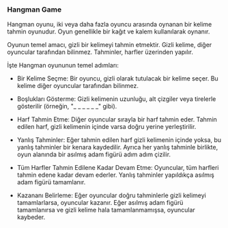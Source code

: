 ### Hangman Game

Hangman oyunu, iki veya daha fazla oyuncu arasında oynanan bir kelime tahmin oyunudur. Oyun genellikle bir kağıt ve kalem kullanılarak oynanır.

Oyunun temel amacı, gizli bir kelimeyi tahmin etmektir. Gizli kelime, diğer oyuncular tarafından bilinmez. Tahminler, harfler üzerinden yapılır.

İşte Hangman oyununun temel adımları:

* Bir Kelime Seçme: Bir oyuncu, gizli olarak tutulacak bir kelime seçer. Bu kelime diğer oyuncular tarafından bilinmez.

* Boşlukları Gösterme: Gizli kelimenin uzunluğu, alt çizgiler veya tirelerle gösterilir (örneğin, "_ _ _ _ _ _" gibi).

* Harf Tahmin Etme: Diğer oyuncular sırayla bir harf tahmin eder. Tahmin edilen harf, gizli kelimenin içinde varsa doğru yerine yerleştirilir.

* Yanlış Tahminler: Eğer tahmin edilen harf gizli kelimenin içinde yoksa, bu yanlış tahminler bir kenara kaydedilir. Ayrıca her yanlış tahminle birlikte, oyun alanında bir asılmış adam figürü adım adım çizilir.

* Tüm Harfler Tahmin Edilene Kadar Devam Etme: Oyuncular, tüm harfleri tahmin edene kadar devam ederler. Yanlış tahminler yapıldıkça asılmış adam figürü tamamlanır.

* Kazananı Belirleme: Eğer oyuncular doğru tahminlerle gizli kelimeyi tamamlarlarsa, oyuncular kazanır. Eğer asılmış adam figürü tamamlanırsa ve gizli kelime hala tamamlanmamışsa, oyuncular kaybeder.